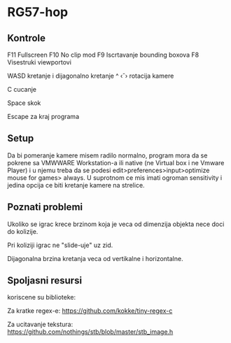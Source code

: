 # RG57-hop


## Kontrole

F11 Fullscreen
F10 No clip mod
F9  Iscrtavanje bounding boxova
F8 Visestruki viewportovi

WASD kretanje i dijagonalno kretanje
 ^
‹ˇ› rotacija kamere

C cucanje

Space skok

Escape za kraj programa

## Setup
Da bi pomeranje kamere misem radilo normalno, program mora da se pokrene sa VMWWARE Workstation-a ili native (ne Virtual box i ne Vmware Player) i u njemu treba da se podesi edit>preferences>input>optimize mouse for games> always.
U suprotnom ce mis imati ogroman sensitivity i jedina opcija ce biti kretanje kamere na strelice.

## Poznati problemi

Ukoliko se igrac krece brzinom koja je veca od dimenzija objekta nece doci do kolizije.

Pri koliziji igraс ne "slide-uje" uz zid.

Dijagonalna brzina kretanja veca od vertikalne i horizontalne.

## Spoljasni resursi

koriscene su biblioteke:

Za kratke regex-e: https://github.com/kokke/tiny-regex-c

Za ucitavanje tekstura: https://github.com/nothings/stb/blob/master/stb_image.h
